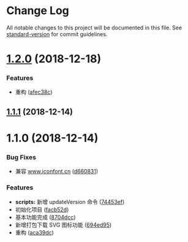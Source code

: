 # Change Log

All notable changes to this project will be documented in this file. See [standard-version](https://github.com/conventional-changelog/standard-version) for commit guidelines.

<a name="1.2.0"></a>
# [1.2.0](https://github.com/fjc0k/Iconfonter/compare/v1.1.1...v1.2.0) (2018-12-18)


### Features

* 重构 ([afec38c](https://github.com/fjc0k/Iconfonter/commit/afec38c))



<a name="1.1.1"></a>
## [1.1.1](https://github.com/fjc0k/Iconfonter/compare/v1.1.0...v1.1.1) (2018-12-14)



<a name="1.1.0"></a>
# 1.1.0 (2018-12-14)


### Bug Fixes

* 兼容 www.iconfont.cn ([d660831](https://github.com/fjc0k/Iconfonter/commit/d660831))


### Features

* **scripts:** 新增 updateVersion 命令 ([74453ef](https://github.com/fjc0k/Iconfonter/commit/74453ef))
* 初始化项目 ([facb52d](https://github.com/fjc0k/Iconfonter/commit/facb52d))
* 基本功能完成 ([8704dcc](https://github.com/fjc0k/Iconfonter/commit/8704dcc))
* 新增打包下载 SVG 图标功能 ([694ed95](https://github.com/fjc0k/Iconfonter/commit/694ed95))
* 重构 ([aca39dc](https://github.com/fjc0k/Iconfonter/commit/aca39dc))
